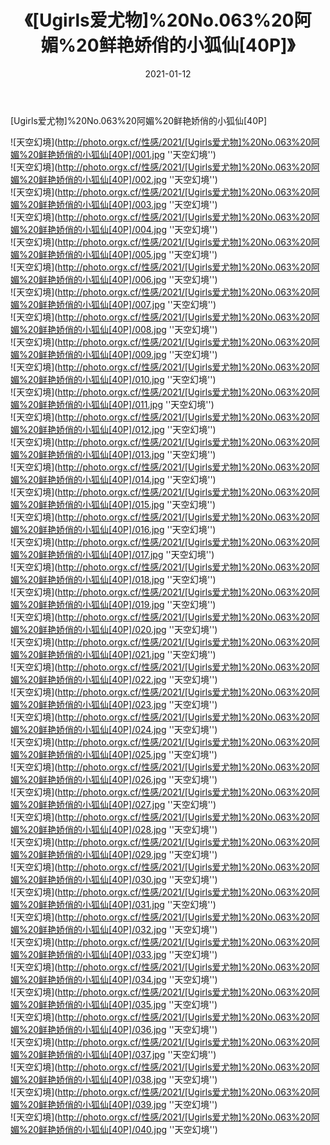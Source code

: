 ﻿---
layout: post
title: 《[Ugirls爱尤物]%20No.063%20阿媚%20鲜艳娇俏的小狐仙[40P]》
date: 2021-01-12
img: http://photo.orgx.cf/性感/2021/[Ugirls爱尤物]%20No.063%20阿媚%20鲜艳娇俏的小狐仙[40P]/000.jpg
tags: [美女,性感,泳衣]
---

[Ugirls爱尤物]%20No.063%20阿媚%20鲜艳娇俏的小狐仙[40P]



![天空幻境](http://photo.orgx.cf/性感/2021/[Ugirls爱尤物]%20No.063%20阿媚%20鲜艳娇俏的小狐仙[40P]/001.jpg ''天空幻境'')<br>
![天空幻境](http://photo.orgx.cf/性感/2021/[Ugirls爱尤物]%20No.063%20阿媚%20鲜艳娇俏的小狐仙[40P]/002.jpg ''天空幻境'')<br>
![天空幻境](http://photo.orgx.cf/性感/2021/[Ugirls爱尤物]%20No.063%20阿媚%20鲜艳娇俏的小狐仙[40P]/003.jpg ''天空幻境'')<br>
![天空幻境](http://photo.orgx.cf/性感/2021/[Ugirls爱尤物]%20No.063%20阿媚%20鲜艳娇俏的小狐仙[40P]/004.jpg ''天空幻境'')<br>
![天空幻境](http://photo.orgx.cf/性感/2021/[Ugirls爱尤物]%20No.063%20阿媚%20鲜艳娇俏的小狐仙[40P]/005.jpg ''天空幻境'')<br>
![天空幻境](http://photo.orgx.cf/性感/2021/[Ugirls爱尤物]%20No.063%20阿媚%20鲜艳娇俏的小狐仙[40P]/006.jpg ''天空幻境'')<br>
![天空幻境](http://photo.orgx.cf/性感/2021/[Ugirls爱尤物]%20No.063%20阿媚%20鲜艳娇俏的小狐仙[40P]/007.jpg ''天空幻境'')<br>
![天空幻境](http://photo.orgx.cf/性感/2021/[Ugirls爱尤物]%20No.063%20阿媚%20鲜艳娇俏的小狐仙[40P]/008.jpg ''天空幻境'')<br>
![天空幻境](http://photo.orgx.cf/性感/2021/[Ugirls爱尤物]%20No.063%20阿媚%20鲜艳娇俏的小狐仙[40P]/009.jpg ''天空幻境'')<br>
![天空幻境](http://photo.orgx.cf/性感/2021/[Ugirls爱尤物]%20No.063%20阿媚%20鲜艳娇俏的小狐仙[40P]/010.jpg ''天空幻境'')<br>
![天空幻境](http://photo.orgx.cf/性感/2021/[Ugirls爱尤物]%20No.063%20阿媚%20鲜艳娇俏的小狐仙[40P]/011.jpg ''天空幻境'')<br>
![天空幻境](http://photo.orgx.cf/性感/2021/[Ugirls爱尤物]%20No.063%20阿媚%20鲜艳娇俏的小狐仙[40P]/012.jpg ''天空幻境'')<br>
![天空幻境](http://photo.orgx.cf/性感/2021/[Ugirls爱尤物]%20No.063%20阿媚%20鲜艳娇俏的小狐仙[40P]/013.jpg ''天空幻境'')<br>
![天空幻境](http://photo.orgx.cf/性感/2021/[Ugirls爱尤物]%20No.063%20阿媚%20鲜艳娇俏的小狐仙[40P]/014.jpg ''天空幻境'')<br>
![天空幻境](http://photo.orgx.cf/性感/2021/[Ugirls爱尤物]%20No.063%20阿媚%20鲜艳娇俏的小狐仙[40P]/015.jpg ''天空幻境'')<br>
![天空幻境](http://photo.orgx.cf/性感/2021/[Ugirls爱尤物]%20No.063%20阿媚%20鲜艳娇俏的小狐仙[40P]/016.jpg ''天空幻境'')<br>
![天空幻境](http://photo.orgx.cf/性感/2021/[Ugirls爱尤物]%20No.063%20阿媚%20鲜艳娇俏的小狐仙[40P]/017.jpg ''天空幻境'')<br>
![天空幻境](http://photo.orgx.cf/性感/2021/[Ugirls爱尤物]%20No.063%20阿媚%20鲜艳娇俏的小狐仙[40P]/018.jpg ''天空幻境'')<br>
![天空幻境](http://photo.orgx.cf/性感/2021/[Ugirls爱尤物]%20No.063%20阿媚%20鲜艳娇俏的小狐仙[40P]/019.jpg ''天空幻境'')<br>
![天空幻境](http://photo.orgx.cf/性感/2021/[Ugirls爱尤物]%20No.063%20阿媚%20鲜艳娇俏的小狐仙[40P]/020.jpg ''天空幻境'')<br>
![天空幻境](http://photo.orgx.cf/性感/2021/[Ugirls爱尤物]%20No.063%20阿媚%20鲜艳娇俏的小狐仙[40P]/021.jpg ''天空幻境'')<br>
![天空幻境](http://photo.orgx.cf/性感/2021/[Ugirls爱尤物]%20No.063%20阿媚%20鲜艳娇俏的小狐仙[40P]/022.jpg ''天空幻境'')<br>
![天空幻境](http://photo.orgx.cf/性感/2021/[Ugirls爱尤物]%20No.063%20阿媚%20鲜艳娇俏的小狐仙[40P]/023.jpg ''天空幻境'')<br>
![天空幻境](http://photo.orgx.cf/性感/2021/[Ugirls爱尤物]%20No.063%20阿媚%20鲜艳娇俏的小狐仙[40P]/024.jpg ''天空幻境'')<br>
![天空幻境](http://photo.orgx.cf/性感/2021/[Ugirls爱尤物]%20No.063%20阿媚%20鲜艳娇俏的小狐仙[40P]/025.jpg ''天空幻境'')<br>
![天空幻境](http://photo.orgx.cf/性感/2021/[Ugirls爱尤物]%20No.063%20阿媚%20鲜艳娇俏的小狐仙[40P]/026.jpg ''天空幻境'')<br>
![天空幻境](http://photo.orgx.cf/性感/2021/[Ugirls爱尤物]%20No.063%20阿媚%20鲜艳娇俏的小狐仙[40P]/027.jpg ''天空幻境'')<br>
![天空幻境](http://photo.orgx.cf/性感/2021/[Ugirls爱尤物]%20No.063%20阿媚%20鲜艳娇俏的小狐仙[40P]/028.jpg ''天空幻境'')<br>
![天空幻境](http://photo.orgx.cf/性感/2021/[Ugirls爱尤物]%20No.063%20阿媚%20鲜艳娇俏的小狐仙[40P]/029.jpg ''天空幻境'')<br>
![天空幻境](http://photo.orgx.cf/性感/2021/[Ugirls爱尤物]%20No.063%20阿媚%20鲜艳娇俏的小狐仙[40P]/030.jpg ''天空幻境'')<br>
![天空幻境](http://photo.orgx.cf/性感/2021/[Ugirls爱尤物]%20No.063%20阿媚%20鲜艳娇俏的小狐仙[40P]/031.jpg ''天空幻境'')<br>
![天空幻境](http://photo.orgx.cf/性感/2021/[Ugirls爱尤物]%20No.063%20阿媚%20鲜艳娇俏的小狐仙[40P]/032.jpg ''天空幻境'')<br>
![天空幻境](http://photo.orgx.cf/性感/2021/[Ugirls爱尤物]%20No.063%20阿媚%20鲜艳娇俏的小狐仙[40P]/033.jpg ''天空幻境'')<br>
![天空幻境](http://photo.orgx.cf/性感/2021/[Ugirls爱尤物]%20No.063%20阿媚%20鲜艳娇俏的小狐仙[40P]/034.jpg ''天空幻境'')<br>
![天空幻境](http://photo.orgx.cf/性感/2021/[Ugirls爱尤物]%20No.063%20阿媚%20鲜艳娇俏的小狐仙[40P]/035.jpg ''天空幻境'')<br>
![天空幻境](http://photo.orgx.cf/性感/2021/[Ugirls爱尤物]%20No.063%20阿媚%20鲜艳娇俏的小狐仙[40P]/036.jpg ''天空幻境'')<br>
![天空幻境](http://photo.orgx.cf/性感/2021/[Ugirls爱尤物]%20No.063%20阿媚%20鲜艳娇俏的小狐仙[40P]/037.jpg ''天空幻境'')<br>
![天空幻境](http://photo.orgx.cf/性感/2021/[Ugirls爱尤物]%20No.063%20阿媚%20鲜艳娇俏的小狐仙[40P]/038.jpg ''天空幻境'')<br>
![天空幻境](http://photo.orgx.cf/性感/2021/[Ugirls爱尤物]%20No.063%20阿媚%20鲜艳娇俏的小狐仙[40P]/039.jpg ''天空幻境'')<br>
![天空幻境](http://photo.orgx.cf/性感/2021/[Ugirls爱尤物]%20No.063%20阿媚%20鲜艳娇俏的小狐仙[40P]/040.jpg ''天空幻境'')<br>